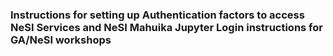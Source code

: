 ### Instructions for setting up Authentication factors to access NeSI Services and NeSI Mahuika Jupyter Login instructions for GA/NeSI workshops